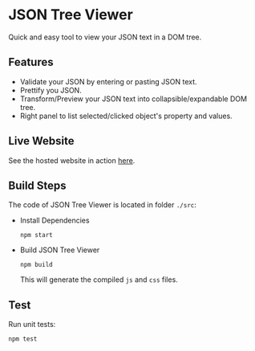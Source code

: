 # JSON Tree Viewer

Quick and easy tool to view your JSON text in a DOM tree. 

## Features

- Validate your JSON by entering or pasting JSON text. 
- Prettify you JSON.
- Transform/Preview your JSON text into collapsible/expandable DOM tree.
- Right panel to list selected/clicked object's property and values.

## Live Website

See the hosted website in action [here](https://github.com/AnupamRai1989/json-tree-viewer).

## Build Steps

The code of JSON Tree Viewer is located in folder `./src`:

- Install Dependencies
  ```
  npm start
  ```

- Build JSON Tree Viewer
  ```
  npm build
  ```
  This will generate the compiled `js` and `css` files.  

## Test

Run unit tests:
```
npm test
```
